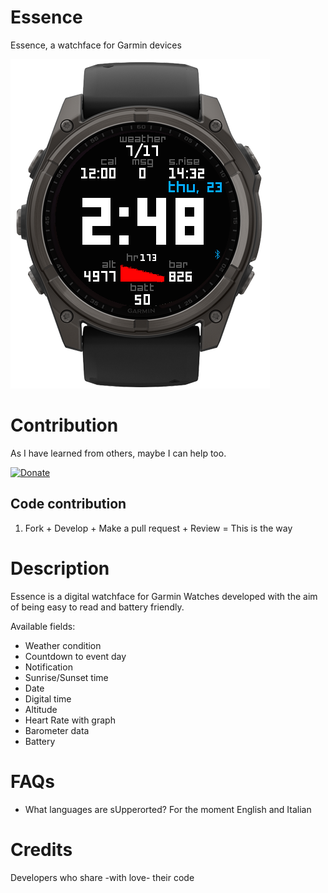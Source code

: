 # Essence

Essence, a watchface for Garmin devices

![Essence Watchface Screenshot](https://github.com/dev-lessismore/Essence/blob/main/doc/fenix8.png?raw=true)

# Contribution

As I have learned from others, maybe I can help too.

[![Donate](https://img.shields.io/badge/Donate-PayPal-green.svg)](https://paypal.me/devlessismore)

## Code contribution

1. Fork + Develop + Make a pull request + Review = This is the way

# Description

Essence is a digital watchface for Garmin Watches developed with the aim of being easy to read and battery friendly.

Available fields:

- Weather condition
- Countdown to event day
- Notification
- Sunrise/Sunset time
- Date
- Digital time
- Altitude
- Heart Rate with graph
- Barometer data
- Battery

# FAQs

- What languages ​​are sUpperorted?
  For the moment English and Italian

# Credits

Developers who share -with love- their code
